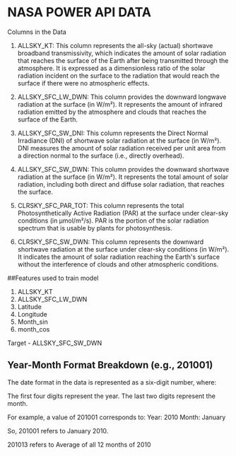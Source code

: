 
# NASA POWER API DATA 

Columns in the Data

1. ALLSKY_KT:
    This column represents the all-sky (actual) shortwave broadband transmissivity, which indicates the amount of solar radiation that reaches the surface of the Earth after being transmitted through the atmosphere. It is expressed as a dimensionless ratio of the solar radiation incident on the surface to the radiation that would reach the surface if there were no atmospheric effects.

2. ALLSKY_SFC_LW_DWN:
    This column provides the downward longwave radiation at the surface (in W/m²). It represents the amount of infrared radiation emitted by the atmosphere and clouds that reaches the surface of the Earth.

3. ALLSKY_SFC_SW_DNI:
    This column represents the Direct Normal Irradiance (DNI) of shortwave solar radiation at the surface (in W/m²). DNI measures the amount of solar radiation received per unit area from a direction normal to the surface (i.e., directly overhead).

4. ALLSKY_SFC_SW_DWN:
    This column provides the downward shortwave radiation at the surface (in W/m²). It represents the total amount of solar radiation, including both direct and diffuse solar radiation, that reaches the surface.

5. CLRSKY_SFC_PAR_TOT:
    This column represents the total Photosynthetically Active Radiation (PAR) at the surface under clear-sky conditions (in µmol/m²/s). PAR is the portion of the solar radiation spectrum that is usable by plants for photosynthesis.

6. CLRSKY_SFC_SW_DWN:
    This column represents the downward shortwave radiation at the surface under clear-sky conditions (in W/m²). It indicates the amount of solar radiation reaching the Earth's surface without the interference of clouds and other atmospheric conditions.

##Features used to train model 
1. ALLSKY_KT
2. ALLSKY_SFC_LW_DWN
3. Latitude
4. Longitude
5. Month_sin
6. month_cos

Target - ALLSKY_SFC_SW_DWN

## Year-Month Format Breakdown (e.g., 201001)
The date format in the data is represented as a six-digit number, where:

The first four digits represent the year.
The last two digits represent the month.

For example, a value of 201001 corresponds to:
Year: 2010
Month: January

So, 201001 refers to January 2010.

201013 refers to Average of all 12 months of 2010

